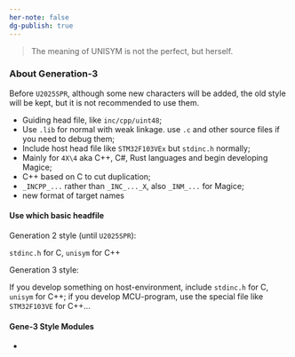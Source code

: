 ```yaml
---
her-note: false
dg-publish: true
---
```


> The meaning of UNISYM is not the perfect, but herself.

### About Generation-3

Before `U2025SPR`, although some new characters will be added, the old style will be kept, but it is not recommended to use them.

- Guiding head file, like `inc/cpp/uint48`;
- Use `.lib` for normal with weak linkage. use `.c` and other source files if you need to debug them;
- Include host head file like `STM32F103VEx` but `stdinc.h` normally;
- Mainly for `4X\4` aka C++, C#, Rust languages and begin developing Magice;
- C++ based on C to cut duplication;
- `_INCPP_...` rather than `_INC_..._X`, also `_INM_...` for Magice;
- new format of target names


#### Use which basic headfile

Generation 2 style (until `U2025SPR`):

`stdinc.h` for C, `unisym` for C++

Generation 3 style:

If you develop something on host-environment, include `stdinc.h` for C, `unisym` for C++;
if you develop MCU-program, use the special file like `STM32F103VE` for C++...

#### Gene-3 Style Modules

- 

